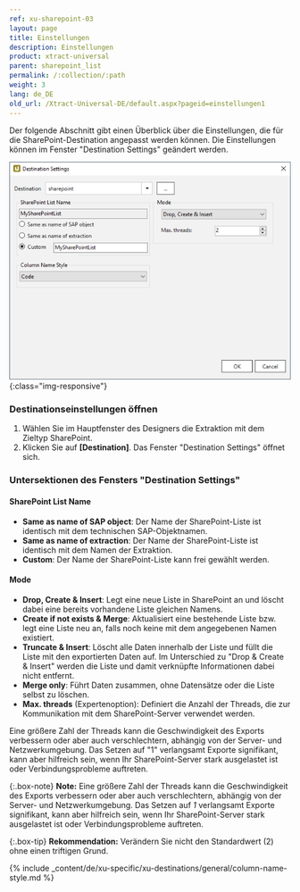 ```yaml
---
ref: xu-sharepoint-03
layout: page
title: Einstellungen
description: Einstellungen
product: xtract-universal
parent: sharepoint_list
permalink: /:collection/:path
weight: 3
lang: de_DE
old_url: /Xtract-Universal-DE/default.aspx?pageid=einstellungen1
---
```


Der folgende Abschnitt gibt einen Überblick über die Einstellungen, die für die SharePoint-Destination angepasst werden können.
Die Einstellungen können im Fenster "Destination Settings" geändert werden. 

![SharePointExtractionSpecificSettings](/img/content/xu/SP_destination_settings.png){:class="img-responsive"}

### Destinationseinstellungen öffnen
1. Wählen Sie im Hauptfenster des Designers die Extraktion mit dem Zieltyp SharePoint.
2. Klicken Sie auf **[Destination]**. Das Fenster "Destination Settings" öffnet sich.

### Untersektionen des Fensters "Destination Settings"

#### SharePoint List Name

- **Same as name of SAP object**: Der Name der SharePoint-Liste ist identisch mit dem technischen SAP-Objektnamen.
- **Same as name of extraction**: Der Name der SharePoint-Liste ist identisch mit dem Namen der Extraktion.
- **Custom**: Der Name der SharePoint-Liste kann frei gewählt werden.

#### Mode

- **Drop, Create & Insert**:  Legt eine neue Liste in SharePoint an und löscht dabei eine bereits vorhandene Liste gleichen Namens.
- **Create if not exists & Merge**: Aktualisiert eine bestehende Liste bzw. legt eine Liste neu an, falls noch keine mit dem angegebenen Namen existiert.
- **Truncate & Insert**:  Löscht alle Daten innerhalb der Liste und füllt die Liste mit den exportierten Daten auf. Im Unterschied zu "Drop & Create & Insert" werden die Liste und damit verknüpfte Informationen dabei nicht entfernt.
- **Merge only**:  Führt Daten zusammen, ohne Datensätze oder die Liste selbst zu löschen.
 - **Max. threads** (Expertenoption): Definiert die Anzahl der Threads, die zur Kommunikation mit dem SharePoint-Server verwendet werden.



Eine größere Zahl der Threads kann die Geschwindigkeit des Exports verbessern oder aber auch verschlechtern, abhängig von der Server- und Netzwerkumgebung.
 Das Setzen auf "1" verlangsamt Exporte signifikant, kann aber hilfreich sein, wenn Ihr SharePoint-Server stark ausgelastet ist oder Verbindungsprobleme auftreten. 
   
 
{:.box-note}
**Note:** Eine größere Zahl der Threads kann die Geschwindigkeit des Exports verbessern oder aber auch verschlechtern, abhängig von der Server- und Netzwerkumgebung.
 Das Setzen auf *1* verlangsamt Exporte signifikant, kann aber hilfreich sein, wenn Ihr SharePoint-Server stark ausgelastet ist oder Verbindungsprobleme auftreten. 
 
{:.box-tip}
**Rekommendation:** Verändern Sie nicht den Standardwert (2) ohne einen triftigen Grund.  

{% include _content/de/xu-specific/xu-destinations/general/column-name-style.md %}